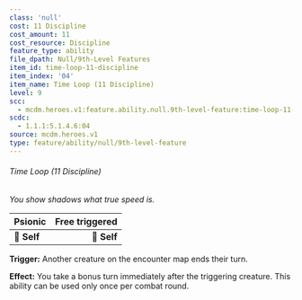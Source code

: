 ```yaml
---
class: 'null'
cost: 11 Discipline
cost_amount: 11
cost_resource: Discipline
feature_type: ability
file_dpath: Null/9th-Level Features
item_id: time-loop-11-discipline
item_index: '04'
item_name: Time Loop (11 Discipline)
level: 9
scc:
  - mcdm.heroes.v1:feature.ability.null.9th-level-feature:time-loop-11-discipline
scdc:
  - 1.1.1:5.1.4.6:04
source: mcdm.heroes.v1
type: feature/ability/null/9th-level-feature
---
```


###### Time Loop (11 Discipline)

*You show shadows what true speed is.*

| **Psionic** | **Free triggered** |
| ----------- | -----------------: |
| **📏 Self** |        **🎯 Self** |

**Trigger:** Another creature on the encounter map ends their turn.

**Effect:** You take a bonus turn immediately after the triggering creature. This ability can be used only once per combat round.
